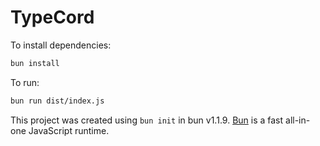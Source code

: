 # TypeCord

To install dependencies:

```bash
bun install
```

To run:

```bash
bun run dist/index.js
```

This project was created using `bun init` in bun v1.1.9. [Bun](https://bun.sh) is a fast all-in-one JavaScript runtime.
